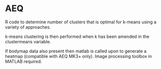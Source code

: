 # AEQ

R code to determine number of clusters that is optimal for k-means using a variety of approaches. 

k-means clustering is then performed when k has been amended in the clustermeans variable. 

If bodymap data also present then matlab is called upon to generate a heatmap (compatible with AEQ MK3+ only). Image processing toolbox in MATLAB required.
